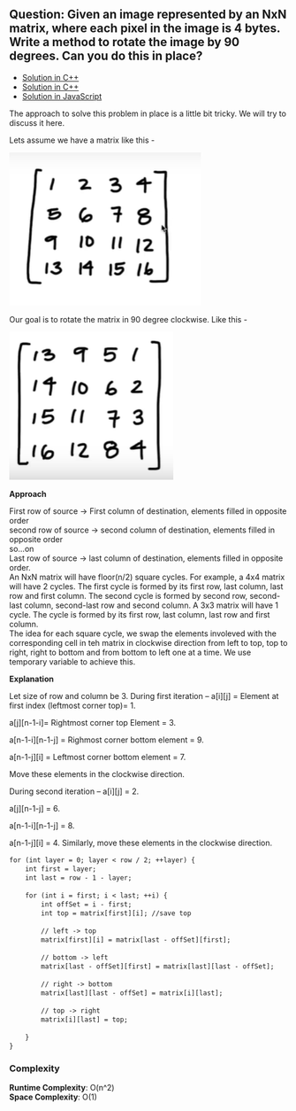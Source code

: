 ## Question: Given an image represented by an NxN matrix, where each pixel in the image is 4 bytes. Write a method to rotate the image by 90 degrees. Can you do this in place?


- [Solution in C++](/Array%20and%20Strings/Array/RotateMatrix/RotationMatrix01.cpp)
- [Solution in C++](/Array%20and%20Strings/Array/RotateMatrix/RotationMatrix02.cpp)
- [Solution in JavaScript](/Array%20and%20Strings/Array/RotateMatrix/RotationMatrix.js)


The approach to solve this problem in place is a little bit tricky. We will try to discuss it here. <br>

Lets assume we have a matrix like this -

<img
src="/Array%20and%20Strings/Array/RotateMatrix/img/rotatematrix1.PNG"
raw=true
alt="actual matrix"
/>

Our goal is to rotate the matrix in 90 degree clockwise. Like this -

<img
src="/Array%20and%20Strings/Array/RotateMatrix/img/rotatematrix2.PNG"
raw=true
alt="actual matrix"
/>

**Approach**

First row of source -> First column of destination, elements filled in opposite order <br>
second row of source -> second column of destination, elements filled in opposite order <br>
so...on <br>
Last row of source -> last column of destination, elements filled in opposite order. 
<br>
An NxN matrix will have floor(n/2) square cycles. For example, a 4x4 matrix will have 2 cycles. The first cycle is formed by its first row, last column, last row and first column. The second cycle is formed by second row, second-last column, second-last row and second column. A 3x3 matrix will have 1 cycle. The cycle is formed by its first row, last column, last row and first column.  <br>
The idea for each square cycle, we swap the elements involeved with the corresponding cell in teh matrix in clockwise direction from left to top, top to right, right to bottom and from bottom to left one at a time. We use temporary variable to achieve this. 
<br>

**Explanation** <br>

Let size of row and column be 3.
During first iteration –
a[i][j] = Element at first index (leftmost corner top)= 1.

a[j][n-1-i]= Rightmost corner top Element = 3.

a[n-1-i][n-1-j] = Righmost corner bottom element = 9.

a[n-1-j][i] = Leftmost corner bottom element = 7.

Move these elements in the clockwise direction.

During second iteration –
a[i][j] = 2.

a[j][n-1-j] = 6.

a[n-1-i][n-1-j] = 8.

a[n-1-j][i] = 4.
Similarly, move these elements in the clockwise direction.

```
for (int layer = 0; layer < row / 2; ++layer) {
    int first = layer;
    int last = row - 1 - layer;

    for (int i = first; i < last; ++i) {
        int offSet = i - first;
        int top = matrix[first][i]; //save top

        // left -> top
        matrix[first][i] = matrix[last - offSet][first];

        // bottom -> left
        matrix[last - offSet][first] = matrix[last][last - offSet];

        // right -> bottom
        matrix[last][last - offSet] = matrix[i][last];

        // top -> right
        matrix[i][last] = top;

    }
}
```

### Complexity

**Runtime Complexity**: O(n^2) <br>
**Space Complexity**: O(1)
